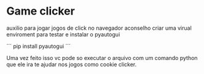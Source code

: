 # Game clicker 

auxilio para jogar jogos de click no navegador 
aconselho criar uma virual enviroment para testar e instalar o pyautogui

´´´
pip install pyautogui 
´´´

Uma vez feito isso vc pode so executar o arquivo com um comando python que ele ira te ajudar nos jogos como cookie clicker.




